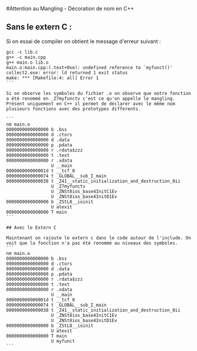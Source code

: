 #Attention au Mangling - Décoration de nom en C++

## Sans le extern C :

Si on essai de compiler on obtient le message d'erreur suivant :
````
gcc -c lib.c
g++ -c main.cpp
g++ main.o lib.o
main.o:main.cpp:(.text+0xe): undefined reference to `myfunct()'
collect2.exe: error: ld returned 1 exit status
make: *** [Makefile:4: all] Error 1
```

Si on observe les symboles du fichier .o on observe que notre fonction a été renommé en _Z7myfunctv c'est ce qu'on appelle le mangling. Présent uniquement en C++ il permet de déclarer avec le même nom plusieurs fonctions avec des prototypes differents.

```
nm main.o
0000000000000000 b .bss
0000000000000000 d .ctors
0000000000000000 d .data
0000000000000000 p .pdata
0000000000000000 r .rdata$zzz
0000000000000000 t .text
0000000000000000 r .xdata
                 U __main
000000000000001d t __tcf_0
0000000000000074 t _GLOBAL__sub_I_main
0000000000000038 t _Z41__static_initialization_and_destruction_0ii
                 U _Z7myfunctv
                 U _ZNSt8ios_base4InitC1Ev
                 U _ZNSt8ios_base4InitD1Ev
0000000000000000 b _ZStL8__ioinit
                 U atexit
0000000000000000 T main
```

## Avec le Extern C

Maintenant on rajoute le extern c dans le code autour de l'include. On voit que la fonction n'a pas été renommé au niveaux des symboles.
```
nm main.o
0000000000000000 b .bss
0000000000000000 d .ctors
0000000000000000 d .data
0000000000000000 p .pdata
0000000000000000 r .rdata$zzz
0000000000000000 t .text
0000000000000000 r .xdata
                 U __main
000000000000001d t __tcf_0
0000000000000074 t _GLOBAL__sub_I_main
0000000000000038 t _Z41__static_initialization_and_destruction_0ii
                 U _ZNSt8ios_base4InitC1Ev
                 U _ZNSt8ios_base4InitD1Ev
0000000000000000 b _ZStL8__ioinit
                 U atexit
0000000000000000 T main
                 U myfunct
```
